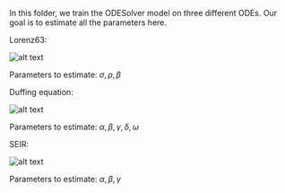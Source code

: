 In this folder, we train the ODESolver model on three different ODEs. Our goal is to estimate all the parameters here.

Lorenz63:

![alt text](https://wikimedia.org/api/rest_v1/media/math/render/svg/7928004d58943529a7be774575a62ca436a82a7f)

Parameters to estimate: $\sigma, \rho, \beta$

Duffing equation:

![alt text](https://wikimedia.org/api/rest_v1/media/math/render/svg/4881d84893e137772068573bb1218fc1e2b295cd)

Parameters to estimate: $\alpha, \beta, \gamma, \delta, \omega$

SEIR:

![alt text](https://miro.medium.com/max/1056/1*dXCHv_pSYiMG90efXiFNPQ.png)

Parameters to estimate: $\alpha, \beta, \gamma$
